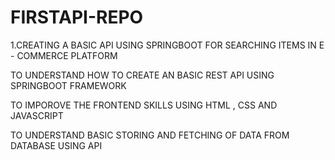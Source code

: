 # FIRSTAPI-REPO

1.CREATING A BASIC API USING SPRINGBOOT FOR SEARCHING ITEMS IN E - COMMERCE PLATFORM

TO UNDERSTAND HOW TO CREATE AN BASIC REST API USING SPRINGBOOT FRAMEWORK

TO IMPOROVE THE FRONTEND SKILLS USING HTML , CSS AND JAVASCRIPT

TO UNDERSTAND BASIC STORING AND FETCHING OF DATA FROM DATABASE USING API